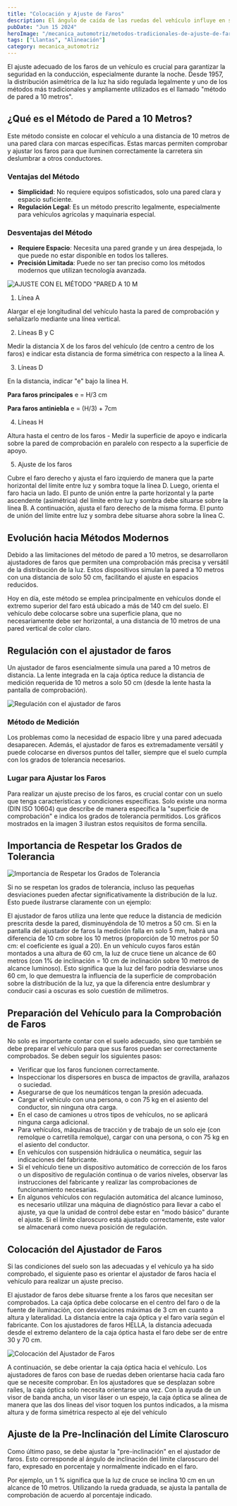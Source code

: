 ```yaml
---
title: "Colocación y Ajuste de Faros"
description: El ángulo de caída de las ruedas del vehículo influye en su durabilidad y rendimiento. Aprende sobre la diferencia entre ángulo de caída positivo y negativo, y su impacto en el desgaste de los neumáticos.
pubDate: "Jun 15 2024"
heroImage: "/mecanica_automotriz/metodos-tradicionales-de-ajuste-de-faros.webp"
tags: ["Llantas", "Alineación"]
category: mecanica_automotriz
---
```


El ajuste adecuado de los faros de un vehículo es crucial para garantizar la seguridad en la conducción, especialmente durante la noche. Desde 1957, la distribución asimétrica de la luz ha sido regulada legalmente y uno de los métodos más tradicionales y ampliamente utilizados es el llamado "método de pared a 10 metros".

## ¿Qué es el Método de Pared a 10 Metros?

Este método consiste en colocar el vehículo a una distancia de 10 metros de una pared clara con marcas específicas. Estas marcas permiten comprobar y ajustar los faros para que iluminen correctamente la carretera sin deslumbrar a otros conductores.

### Ventajas del Método

- **Simplicidad**: No requiere equipos sofisticados, solo una pared clara y espacio suficiente.
- **Regulación Legal**: Es un método prescrito legalmente, especialmente para vehículos agrícolas y maquinaria especial.

### Desventajas del Método

- **Requiere Espacio**: Necesita una pared grande y un área despejada, lo que puede no estar disponible en todos los talleres.
- **Precisión Limitada**: Puede no ser tan preciso como los métodos modernos que utilizan tecnología avanzada.

![AJUSTE CON EL MÉTODO "PARED A 10 M](/mecanica_automotriz/metodos-tradicionales-de-ajuste-de-faros1.png)

1. Línea A

Alargar el eje longitudinal del vehículo hasta la pared de comprobación y señalizarlo mediante una línea vertical.

2. Líneas B y C

Medir la distancia X de los faros del vehículo (de centro a centro de los faros) e indicar esta distancia de forma simétrica con respecto a la línea A.

3. Líneas D

En la distancia, indicar "e" bajo la línea H.

**Para faros principales**
e = H/3 cm

**Para faros antiniebla**
e = (H/3) + 7cm

4. Líneas H

Altura hasta el centro de los faros - Medir la superficie de apoyo e indicarla sobre la pared de comprobación en paralelo con respecto a la superficie de apoyo.

5. Ajuste de los faros

Cubre el faro derecho y ajusta el faro izquierdo de manera que la parte horizontal del límite entre luz y sombra toque la línea D. Luego, orienta el faro hacia un lado. El punto de unión entre la parte horizontal y la parte ascendente (asimétrica) del límite entre luz y sombra debe situarse sobre la línea B. A continuación, ajusta el faro derecho de la misma forma. El punto de unión del límite entre luz y sombra debe situarse ahora sobre la línea C.

## Evolución hacia Métodos Modernos

Debido a las limitaciones del método de pared a 10 metros, se desarrollaron ajustadores de faros que permiten una comprobación más precisa y versátil de la distribución de la luz. Estos dispositivos simulan la pared a 10 metros con una distancia de solo 50 cm, facilitando el ajuste en espacios reducidos.

Hoy en día, este método se emplea principalmente en vehículos donde el extremo superior del faro está ubicado a más de 140 cm del suelo. El vehículo debe colocarse sobre una superficie plana, que no necesariamente debe ser horizontal, a una distancia de 10 metros de una pared vertical de color claro.

## Regulación con el ajustador de faros

Un ajustador de faros esencialmente simula una pared a 10 metros de distancia. La lente integrada en la caja óptica reduce la distancia de medición requerida de 10 metros a solo 50 cm (desde la lente hasta la pantalla de comprobación).

![Regulación con el ajustador de faros](/mecanica_automotriz/metodos-tradicionales-de-ajuste-de-faros2.png)

### Método de Medición

Los problemas como la necesidad de espacio libre y una pared adecuada desaparecen. Además, el ajustador de faros es extremadamente versátil y puede colocarse en diversos puntos del taller, siempre que el suelo cumpla con los grados de tolerancia necesarios.

### Lugar para Ajustar los Faros

Para realizar un ajuste preciso de los faros, es crucial contar con un suelo que tenga características y condiciones específicas. Solo existe una norma (DIN ISO 10604) que describe de manera específica la "superficie de comprobación" e indica los grados de tolerancia permitidos. Los gráficos mostrados en la imagen 3 ilustran estos requisitos de forma sencilla.

## Importancia de Respetar los Grados de Tolerancia

![ Importancia de Respetar los Grados de Tolerancia](/mecanica_automotriz/metodos-tradicionales-de-ajuste-de-faros3.png)

Si no se respetan los grados de tolerancia, incluso las pequeñas desviaciones pueden afectar significativamente la distribución de la luz. Esto puede ilustrarse claramente con un ejemplo:

El ajustador de faros utiliza una lente que reduce la distancia de medición prescrita desde la pared, disminuyéndola de 10 metros a 50 cm. Si en la pantalla del ajustador de faros la medición falla en solo 5 mm, habrá una diferencia de 10 cm sobre los 10 metros (proporción de 10 metros por 50 cm: el coeficiente es igual a 20). En un vehículo cuyos faros están montados a una altura de 60 cm, la luz de cruce tiene un alcance de 60 metros (con 1% de inclinación = 10 cm de inclinación sobre 10 metros de alcance luminoso). Esto significa que la luz del faro podría desviarse unos 60 cm, lo que demuestra la influencia de la superficie de comprobación sobre la distribución de la luz, ya que la diferencia entre deslumbrar y conducir casi a oscuras es solo cuestión de milímetros.

## Preparación del Vehículo para la Comprobación de Faros

No solo es importante contar con el suelo adecuado, sino que también se debe preparar el vehículo para que sus faros puedan ser correctamente comprobados. Se deben seguir los siguientes pasos:

- Verificar que los faros funcionen correctamente.
- Inspeccionar los dispersores en busca de impactos de gravilla, arañazos o suciedad.
- Asegurarse de que los neumáticos tengan la presión adecuada.
- Cargar el vehículo con una persona, o con 75 kg en el asiento del conductor, sin ninguna otra carga.
- En el caso de camiones u otros tipos de vehículos, no se aplicará ninguna carga adicional.
- Para vehículos, máquinas de tracción y de trabajo de un solo eje (con remolque o carretilla remolque), cargar con una persona, o con 75 kg en el asiento del conductor.
- En vehículos con suspensión hidráulica o neumática, seguir las indicaciones del fabricante.
- Si el vehículo tiene un dispositivo automático de corrección de los faros o un dispositivo de regulación continua o de varios niveles, observar las instrucciones del fabricante y realizar las comprobaciones de funcionamiento necesarias.
- En algunos vehículos con regulación automática del alcance luminoso, es necesario utilizar una máquina de diagnóstico para llevar a cabo el ajuste, ya que la unidad de control debe estar en "modo básico" durante el ajuste. Si el límite claroscuro está ajustado correctamente, este valor se almacenará como nueva posición de regulación.

## Colocación del Ajustador de Faros

Si las condiciones del suelo son las adecuadas y el vehículo ya ha sido comprobado, el siguiente paso es orientar el ajustador de faros hacia el vehículo para realizar un ajuste preciso.

El ajustador de faros debe situarse frente a los faros que necesitan ser comprobados. La caja óptica debe colocarse en el centro del faro o de la fuente de iluminación, con desviaciones máximas de 3 cm en cuanto a altura y lateralidad. La distancia entre la caja óptica y el faro varía según el fabricante. Con los ajustadores de faros HELLA, la distancia adecuada desde el extremo delantero de la caja óptica hasta el faro debe ser de entre 30 y 70 cm.

![Colocación del Ajustador de Faros](/mecanica_automotriz/metodos-tradicionales-de-ajuste-de-faros4.jpg)

A continuación, se debe orientar la caja óptica hacia el vehículo. Los ajustadores de faros con base de ruedas deben orientarse hacia cada faro que se necesite comprobar. En los ajustadores que se desplazan sobre raíles, la caja óptica solo necesita orientarse una vez. Con la ayuda de un visor de banda ancha, un visor láser o un espejo, la caja óptica se alinea de manera que las dos líneas del visor toquen los puntos indicados, a la misma altura y de forma simétrica respecto al eje del vehículo

## Ajuste de la Pre-Inclinación del Límite Claroscuro

Como último paso, se debe ajustar la "pre-inclinación" en el ajustador de faros. Esto corresponde al ángulo de inclinación del límite claroscuro del faro, expresado en porcentaje y normalmente indicado en el faro.

Por ejemplo, un 1 % significa que la luz de cruce se inclina 10 cm en un alcance de 10 metros. Utilizando la rueda graduada, se ajusta la pantalla de comprobación de acuerdo al porcentaje indicado.
